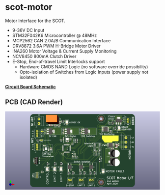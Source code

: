 # scot-motor

Motor Interface for the SCOT.

* 9-36V DC Input
* STM32F042K6 Microcontroller @ 48MHz
* MCP2562 CAN 2.0A/B Communication Interface
* DRV8872 3.6A PWM H-Bridge Motor Driver
* INA260 Motor Voltage & Current Supply Monitoring
* NCV8450 800mA Clutch Driver
* E-Stop, End-of-travel Limit Interlocks support
  * Hardware CMOS NAND Logic (no software override possibility)
  * Opto-isolation of Switches from Logic Inputs (power supply not isolated)

[**Circuit Board Schematic**](https://github.com/philcrump/scot-motor/raw/master/scot-motor-schematic.pdf)

## PCB (CAD Render)

![PCB CAD Render](https://raw.githubusercontent.com/philcrump/scot-motor/master/scot-motor-cad.png)